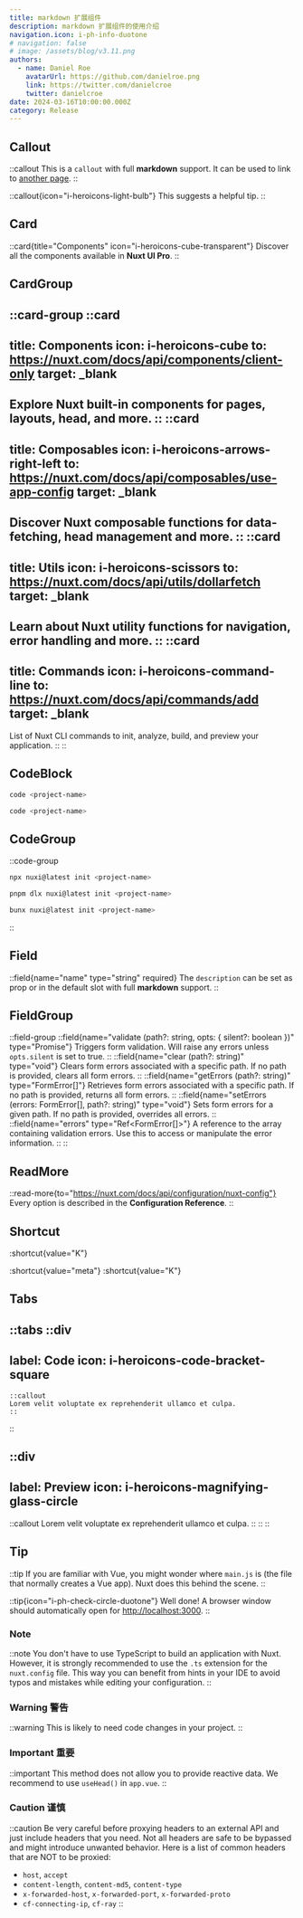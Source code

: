 ```yaml
---
title: markdown 扩展组件
description: markdown 扩展组件的使用介绍
navigation.icon: i-ph-info-duotone
# navigation: false
# image: /assets/blog/v3.11.png
authors:
  - name: Daniel Roe
    avatarUrl: https://github.com/danielroe.png
    link: https://twitter.com/danielcroe
    twitter: danielcroe
date: 2024-03-16T10:00:00.000Z
category: Release
---
```


## Callout

::callout
This is a `callout` with full **markdown** support. It can be used to link to [another page](https://ui.nuxt.com/pro/prose/card).
::

::callout{icon="i-heroicons-light-bulb"}
This suggests a helpful tip.
::


## Card

::card{title="Components" icon="i-heroicons-cube-transparent"}
Discover all the components available in **Nuxt UI Pro**.
::


## CardGroup

::card-group
  ::card
  ---
  title: Components
  icon: i-heroicons-cube
  to: https://nuxt.com/docs/api/components/client-only
  target: _blank
  ---
  Explore Nuxt built-in components for pages, layouts, head, and more.
  ::
  ::card
  ---
  title: Composables
  icon: i-heroicons-arrows-right-left
  to: https://nuxt.com/docs/api/composables/use-app-config
  target: _blank
  ---
  Discover Nuxt composable functions for data-fetching, head management and more.
  ::
  ::card
  ---
  title: Utils
  icon: i-heroicons-scissors
  to: https://nuxt.com/docs/api/utils/dollarfetch
  target: _blank
  ---
  Learn about Nuxt utility functions for navigation, error handling and more.
  ::
  ::card
  ---
  title: Commands
  icon: i-heroicons-command-line
  to: https://nuxt.com/docs/api/commands/add
  target: _blank
  ---
  List of Nuxt CLI commands to init, analyze, build, and preview your application.
  ::
::


## CodeBlock

```bash [Terminal]
code <project-name>
```

```bash
code <project-name>
```

## CodeGroup

::code-group

```bash [npx]
npx nuxi@latest init <project-name>
```

```bash [pnpm]
pnpm dlx nuxi@latest init <project-name>
```

```bash [bun]
bunx nuxi@latest init <project-name>
```

::

## Field

::field{name="name" type="string" required}
The `description` can be set as prop or in the default slot with full **markdown** support.
::



## FieldGroup

::field-group
  ::field{name="validate (path?: string, opts: { silent?: boolean })" type="Promise<T>"}
  Triggers form validation. Will raise any errors unless `opts.silent` is set to true.
  ::
  ::field{name="clear (path?: string)" type="void"}
  Clears form errors associated with a specific path. If no path is provided, clears all form errors.
  ::
  ::field{name="getErrors (path?: string)" type="FormError[]"}
  Retrieves form errors associated with a specific path. If no path is provided, returns all form errors.
  ::
  ::field{name="setErrors (errors: FormError[], path?: string)" type="void"}
  Sets form errors for a given path. If no path is provided, overrides all errors.
  ::
  ::field{name="errors" type="Ref<FormError[]>"}
  A reference to the array containing validation errors. Use this to access or manipulate the error information.
  ::
::


## ReadMore

::read-more{to="https://nuxt.com/docs/api/configuration/nuxt-config"}
Every option is described in the **Configuration Reference**.
::

## Shortcut

:shortcut{value="K"}

:shortcut{value="meta"} :shortcut{value="K"}


## Tabs

::tabs
  ::div
  ---
  label: Code
  icon: i-heroicons-code-bracket-square
  ---

  ```mdc
  ::callout
  Lorem velit voluptate ex reprehenderit ullamco et culpa.
  ::
  ```
  ::

  ::div
  ---
  label: Preview
  icon: i-heroicons-magnifying-glass-circle
  ---

  ::callout
  Lorem velit voluptate ex reprehenderit ullamco et culpa.
  ::
  ::
::

## Tip

::tip
If you are familiar with Vue, you might wonder where `main.js` is (the file that normally creates a Vue app). Nuxt does this behind the scene.
::

::tip{icon="i-ph-check-circle-duotone"}
Well done! A browser window should automatically open for <http://localhost:3000>.
::

### Note

::note
You don't have to use TypeScript to build an application with Nuxt. However, it is strongly recommended to use the `.ts` extension for the `nuxt.config` file. This way you can benefit from hints in your IDE to avoid typos and mistakes while editing your configuration.
::

### Warning 警告

::warning
This is likely to need code changes in your project.
::

### Important 重要

::important
This method does not allow you to provide reactive data. We recommend to use `useHead()` in `app.vue`.
::

### Caution 谨慎

::caution
Be very careful before proxying headers to an external API and just include headers that you need. Not all headers are safe to be bypassed and might introduce unwanted behavior. Here is a list of common headers that are NOT to be proxied:

- `host`, `accept`
- `content-length`, `content-md5`, `content-type`
- `x-forwarded-host`, `x-forwarded-port`, `x-forwarded-proto`
- `cf-connecting-ip`, `cf-ray`
::